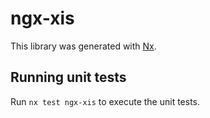 # ngx-xis

This library was generated with [Nx](https://nx.dev).

## Running unit tests

Run `nx test ngx-xis` to execute the unit tests.

